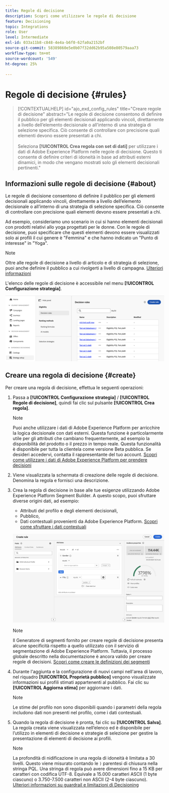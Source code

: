 ```yaml
---
title: Regole di decisione
description: Scopri come utilizzare le regole di decisione
feature: Decisioning
topic: Integrations
role: User
level: Intermediate
exl-id: 033a11b8-c848-4e4a-b6f0-62fa0a2152bf
source-git-commit: 58389860e5e0b07f32dd62b95a508e80579aaa73
workflow-type: tm+mt
source-wordcount: '549'
ht-degree: 25%

---
```


# Regole di decisione {#rules}

>[!CONTEXTUALHELP]
>id="ajo_exd_config_rules"
>title="Creare regole di decisione"
>abstract="Le regole di decisione consentono di definire il pubblico per gli elementi decisionali applicando vincoli, direttamente a livello dell’elemento decisionale o all’interno di una strategia di selezione specifica. Ciò consente di controllare con precisione quali elementi devono essere presentati a chi.<br/><br/>Seleziona **[!UICONTROL Crea regola con set di dati]** per utilizzare i dati di Adobe Experience Platform nelle regole di decisione. Questo ti consente di definire criteri di idoneità in base ad attributi esterni dinamici, in modo che vengano mostrati solo gli elementi decisionali pertinenti."

## Informazioni sulle regole di decisione {#about}

Le regole di decisione consentono di definire il pubblico per gli elementi decisionali applicando vincoli, direttamente a livello dell’elemento decisionale o all’interno di una strategia di selezione specifica. Ciò consente di controllare con precisione quali elementi devono essere presentati a chi.

Ad esempio, consideriamo uno scenario in cui si hanno elementi decisionali con prodotti relativi allo yoga progettati per le donne. Con le regole di decisione, puoi specificare che questi elementi devono essere visualizzati solo ai profili il cui genere è &quot;Femmina&quot; e che hanno indicato un &quot;Punto di interesse&quot; in &quot;Yoga&quot;.

>[!NOTE]
>
>Oltre alle regole di decisione a livello di articolo e di strategia di selezione, puoi anche definire il pubblico a cui rivolgerti a livello di campagna. [Ulteriori informazioni](../campaigns/create-campaign.md#audience)

L&#39;elenco delle regole di decisione è accessibile nel menu **[!UICONTROL Configurazione strategia]**.

![](assets/decision-rules-list.png)

## Creare una regola di decisione {#create}

Per creare una regola di decisione, effettua le seguenti operazioni:

1. Passa a **[!UICONTROL Configurazione strategia]** / **[!UICONTROL Regole di decisione]**, quindi fai clic sul pulsante **[!UICONTROL Crea regola]**.

   >[!NOTE]
   >
   >Puoi anche utilizzare i dati di Adobe Experience Platform per arricchire la logica decisionale con dati esterni. Questa funzione è particolarmente utile per gli attributi che cambiano frequentemente, ad esempio la disponibilità del prodotto o il prezzo in tempo reale. Questa funzionalità è disponibile per tutta la clientela come versione Beta pubblica. Se desideri accedervi, contatta il rappresentante del tuo account. [Scopri come utilizzare i dati di Adobe Experience Platform per prendere decisioni](../experience-decisioning/aep-data-exd.md)

1. Viene visualizzata la schermata di creazione delle regole di decisione. Denomina la regola e fornisci una descrizione.

1. Crea la regola di decisione in base alle tue esigenze utilizzando Adobe Experience Platform Segment Builder. A questo scopo, puoi sfruttare diverse origini dati, ad esempio:
   * Attributi del profilo e degli elementi decisionali,
   * Pubblico,
   * Dati contestuali provenienti da Adobe Experience Platform. [Scopri come sfruttare i dati contestuali](context-data.md)

   ![](assets/decision-rules-build.png)

   >[!NOTE]
   >
   >Il Generatore di segmenti fornito per creare regole di decisione presenta alcune specificità rispetto a quello utilizzato con il servizio di segmentazione di Adobe Experience Platform. Tuttavia, il processo globale descritto nella documentazione è ancora valido per creare regole di decisioni. [Scopri come creare le definizioni dei segmenti](../audience/creating-a-segment-definition.md)

1. Durante l&#39;aggiunta e la configurazione di nuovi campi nell&#39;area di lavoro, nel riquadro **[!UICONTROL Proprietà pubblico]** vengono visualizzate informazioni sui profili stimati appartenenti al pubblico. Fai clic su **[!UICONTROL Aggiorna stima]** per aggiornare i dati.

   >[!NOTE]
   >
   >Le stime del profilo non sono disponibili quando i parametri della regola includono dati non presenti nel profilo, come i dati contestuali.

1. Quando la regola di decisione è pronta, fai clic su **[!UICONTROL Salva]**. La regola creata viene visualizzata nell’elenco ed è disponibile per l’utilizzo in elementi di decisione e strategie di selezione per gestire la presentazione di elementi di decisione ai profili.

   >[!NOTE]
   >
   >La profondità di nidificazione in una regola di idoneità è limitata a 30 livelli. Questo viene misurato contando le `)` parentesi di chiusura nella stringa PQL. Una stringa di regola può avere dimensioni fino a 15 KB per caratteri con codifica UTF-8. Equivale a 15.000 caratteri ASCII (1 byte ciascuno) o 3.750-7.500 caratteri non ASCII (2-4 byte ciascuno). [Ulteriori informazioni su guardrail e limitazioni di Decisioning](gs-experience-decisioning.md#guardrails)
